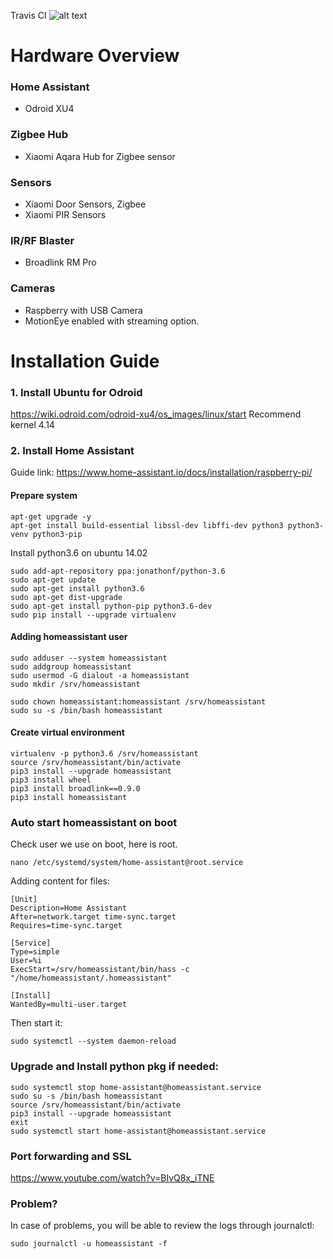 Travis CI ![alt text](https://travis-ci.org/thachnb85/home_assistant_config.svg?branch=master "Travis CI Result")

# Hardware Overview

### Home Assistant
- Odroid XU4

### Zigbee Hub
- Xiaomi Aqara Hub for Zigbee sensor

### Sensors
- Xiaomi Door Sensors, Zigbee
- Xiaomi PIR Sensors

### IR/RF Blaster
- Broadlink RM Pro

### Cameras
- Raspberry with USB Camera
- MotionEye enabled with streaming option.

# Installation Guide

### 1. Install Ubuntu for Odroid
https://wiki.odroid.com/odroid-xu4/os_images/linux/start
Recommend kernel 4.14

### 2. Install Home Assistant 
Guide link: https://www.home-assistant.io/docs/installation/raspberry-pi/

#### Prepare system
```
apt-get upgrade -y
apt-get install build-essential libssl-dev libffi-dev python3 python3-venv python3-pip

```

Install python3.6 on ubuntu 14.02
```
sudo add-apt-repository ppa:jonathonf/python-3.6
sudo apt-get update
sudo apt-get install python3.6
sudo apt-get dist-upgrade
sudo apt-get install python-pip python3.6-dev
sudo pip install --upgrade virtualenv
```


#### Adding homeassistant user
```
sudo adduser --system homeassistant
sudo addgroup homeassistant
sudo usermod -G dialout -a homeassistant
sudo mkdir /srv/homeassistant

sudo chown homeassistant:homeassistant /srv/homeassistant
sudo su -s /bin/bash homeassistant

```
#### Create virtual environment
```
virtualenv -p python3.6 /srv/homeassistant
source /srv/homeassistant/bin/activate
pip3 install --upgrade homeassistant
pip3 install wheel
pip3 install broadlink==0.9.0
pip3 install homeassistant
```

### Auto start homeassistant on boot
Check user we use on boot, here is root.

```nano /etc/systemd/system/home-assistant@root.service```

Adding content for files:
```
[Unit]
Description=Home Assistant
After=network.target time-sync.target
Requires=time-sync.target

[Service]
Type=simple
User=%i
ExecStart=/srv/homeassistant/bin/hass -c "/home/homeassistant/.homeassistant"

[Install]
WantedBy=multi-user.target
```

Then start it:
```
sudo systemctl --system daemon-reload
```

### Upgrade and Install python pkg if needed:
```
sudo systemctl stop home-assistant@homeassistant.service
sudo su -s /bin/bash homeassistant
source /srv/homeassistant/bin/activate
pip3 install --upgrade homeassistant
exit
sudo systemctl start home-assistant@homeassistant.service
```
### Port forwarding and SSL
https://www.youtube.com/watch?v=BIvQ8x_iTNE

### Problem?
In case of problems, you will be able to review the logs through journalctl:
```
sudo journalctl -u homeassistant -f
```



